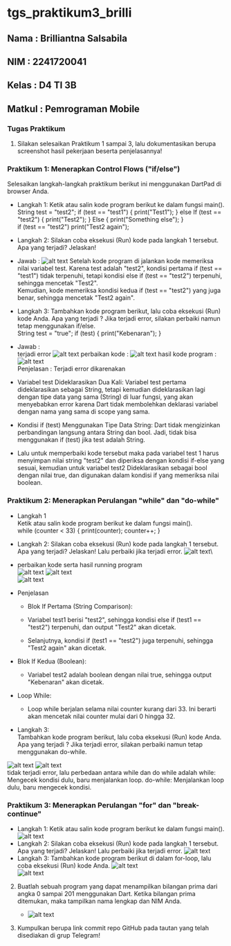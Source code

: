# tgs_praktikum3_brilli

## Nama : Brilliantna Salsabila 
## NIM : 2241720041
## Kelas : D4 TI 3B
## Matkul : Pemrograman Mobile

### Tugas Praktikum 

1. Silakan selesaikan Praktikum 1 sampai 3, lalu dokumentasikan berupa screenshot hasil pekerjaan beserta penjelasannya!

### Praktikum 1: Menerapkan Control Flows ("if/else")
Selesaikan langkah-langkah praktikum berikut ini menggunakan DartPad di browser Anda.

- Langkah 1:
Ketik atau salin kode program berikut ke dalam fungsi main().\
String test = "test2";
if (test == "test1") {
   print("Test1");
} else If (test == "test2") {
   print("Test2");
} Else {
   print("Something else");
}\
if (test == "test2") print("Test2 again");

- Langkah 2:
Silakan coba eksekusi (Run) kode pada langkah 1 tersebut. Apa yang terjadi? Jelaskan!
- Jawab : 
![alt text](image.png)
Setelah kode program di jalankan kode memeriksa nilai variabel test. Karena test adalah "test2", kondisi pertama if (test == "test1") tidak terpenuhi, tetapi kondisi else if (test == "test2") terpenuhi, sehingga mencetak "Test2".\
Kemudian, kode memeriksa kondisi kedua if (test == "test2") yang juga benar, sehingga mencetak "Test2 again".

- Langkah 3:
Tambahkan kode program berikut, lalu coba eksekusi (Run) kode Anda.
Apa yang terjadi ? Jika terjadi error, silakan perbaiki namun tetap menggunakan if/else.\
String test = "true";
if (test) {
   print("Kebenaran");
}

- Jawab : \
terjadi error 
![alt text](image-1.png)
perbaikan kode : 
![alt text](image-2.png)
hasil kode program :\
![alt text](image-3.png)\
Penjelasan : 
Terjadi error dikarenakan
- Variabel test Dideklarasikan Dua Kali:
Variabel test pertama dideklarasikan sebagai String, tetapi kemudian dideklarasikan lagi dengan tipe data yang sama (String) di luar fungsi, yang akan menyebabkan error karena Dart tidak membolehkan deklarasi variabel dengan nama yang sama di scope yang sama.
- Kondisi if (test) Menggunakan Tipe Data String:
Dart tidak mengizinkan perbandingan langsung antara String dan bool. Jadi,  tidak bisa menggunakan if (test) jika test adalah String.
- Lalu untuk memperbaiki kode tersebut maka pada variabel test 1 harus menyimpan nilai string "test2" dan diperiksa dengan kondisi if-else yang sesuai, kemudian untuk variabel test2 Dideklarasikan sebagai bool dengan nilai true, dan digunakan dalam kondisi if yang memeriksa nilai boolean.


###  Praktikum 2: Menerapkan Perulangan "while" dan "do-while"

- Langkah 1\
Ketik atau salin kode program berikut ke dalam fungsi main().\
while (counter < 33) {
  print(counter);
  counter++;
}
- Langkah 2:
Silakan coba eksekusi (Run) kode pada langkah 1 tersebut. Apa yang terjadi? Jelaskan! Lalu perbaiki jika terjadi error.
![alt text](image-4.png)\
- perbaikan kode serta hasil running program\
![alt text](image-7.png)
![alt text](image-5.png)\
![alt text](image-6.png)
- Penjelasan 
    - Blok If Pertama (String Comparison):

    - Variabel test1 berisi "test2", sehingga kondisi else if (test1 == "test2") terpenuhi, dan output "Test2" akan dicetak.
    - Selanjutnya, kondisi if (test1 == "test2") juga terpenuhi, sehingga "Test2 again" akan dicetak.
- Blok If Kedua (Boolean):
    - Variabel test2 adalah boolean dengan nilai true, sehingga output "Kebenaran" akan dicetak.
- Loop While:
    - Loop while berjalan selama nilai counter kurang dari 33. Ini berarti akan mencetak nilai counter mulai dari 0 hingga 32.

- Langkah 3:\
Tambahkan kode program berikut, lalu coba eksekusi (Run) kode Anda.
Apa yang terjadi ? Jika terjadi error, silakan perbaiki namun tetap menggunakan do-while.

![alt text](image-8.png)
![alt text](image-9.png)\
tidak terjadi error, lalu perbedaan antara while dan do while adalah 
while: Mengecek kondisi dulu, baru menjalankan loop.
do-while: Menjalankan loop dulu, baru mengecek kondisi.



### Praktikum 3: Menerapkan Perulangan "for" dan "break-continue"

- Langkah 1:
Ketik atau salin kode program berikut ke dalam fungsi main().
![alt text](image-11.png)
- Langkah 2:
Silakan coba eksekusi (Run) kode pada langkah 1 tersebut. Apa yang terjadi? Jelaskan! Lalu perbaiki jika terjadi error.
![alt text](image-10.png)
- Langkah 3:
Tambahkan kode program berikut di dalam for-loop, lalu coba eksekusi (Run) kode Anda.
![alt text](image-12.png)\
![alt text](image-13.png)


2. Buatlah sebuah program yang dapat menampilkan bilangan prima dari angka 0 sampai 201 menggunakan Dart. Ketika bilangan prima ditemukan, maka tampilkan nama lengkap dan NIM Anda.
   - ![alt text](image-14.png)

3. Kumpulkan berupa link commit repo GitHub pada tautan yang telah disediakan di grup Telegram!











